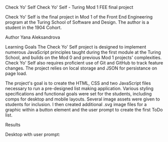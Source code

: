 Check Yo' Self
Check Yo' Self - Turing Mod 1 FEE final project

Check Yo' Self is the final project in Mod 1 of the Front End Engineering program at the Turing School of Software and Design. The author is a student in the 1904 Cohort.

Author
Yana Aleksandrova

Learning Goals
The Check Yo' Self project is designed to implement numerous JavaScript principles taught during the first module at the Turing School, and builds on the Mod 0 and previous Mod 1 projects' complexities. Check Yo' Self also requires proficient use of Git and GitHub to track feature changes. The project relies on local storage and JSON for persistance on page load.

The project's goal is to create the HTML, CSS and two JavaScript files necessary to run a pre-designed list making application. Various styling specifications and functional goals were set for the students, including comps for desktop and mobile layouts. Several image assets were given to students for inclusion. I then created additional .svg image files for a graphic within a button element and the user prompt to create the first ToDo list.


Results

Desktop with user prompt:
